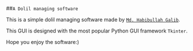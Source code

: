 ##`A Dolil managing software`

This is a simple dolil managing software made by [`Md. Habibullah Galib`](https://www.facebook.com/mdhabibullah.galib.1).

This GUI is designed with the most popular Python GUI framework `Tkinter`.

Hope you enjoy the software:)
